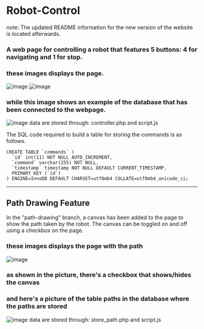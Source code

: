 # Robot-Control

note: The updated README information for the new version of the website is located afterwards.

### A web page for controlling a robot that features 5 buttons: 4 for navigating and 1 for stop.
### these images displays the page.
![image](https://github.com/oAmadu/Robot-Control/assets/90242708/64a03459-4e3e-417c-8d58-309a952de100)
![image](https://github.com/oAmadu/Robot-Control/assets/90242708/d894d85e-c7dd-4fa5-95fe-f4dc5a0040db)




### while this image shows an example of the database that has been connected to the webpage.
![image](https://github.com/oAmadu/Robot-Control/assets/90242708/570aa853-8cbf-42cc-9598-3936c98a8b3d)
data are stored through: controller.php and script.js


The SQL code required to build a table for storing the commands is as follows.
``` 
CREATE TABLE `commands` (
  `id` int(11) NOT NULL AUTO_INCREMENT,
  `command` varchar(255) NOT NULL,
  `timestamp` timestamp NOT NULL DEFAULT CURRENT_TIMESTAMP,
  PRIMARY KEY (`id`)
) ENGINE=InnoDB DEFAULT CHARSET=utf8mb4 COLLATE=utf8mb4_unicode_ci;
 ```

---
## Path Drawing Feature
In the "path-drawing" branch, a canvas has been added to the page to show the path taken by the robot. The canvas can be toggled on and off using a checkbox on the page.


### these images displays the page with the path
![image](https://github.com/oAmadu/Robot-Control/assets/90242708/8622315f-35c7-4259-b9d1-ed187525f5c0)
### as shown in the picture, there's a checkbox that shows/hides the canvas


### and here's a picture of the table paths in the database where the paths are stored
![image](https://github.com/oAmadu/Robot-Control/assets/90242708/5393b287-4966-4cb2-9bee-2eb877a33523)
data are stored through: store_path.php and script.js


